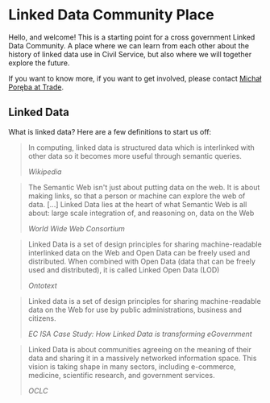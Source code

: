 # Linked Data Community Place

Hello, and welcome! This is a starting point for a cross government Linked Data Community. 
A place where we can learn from each other about the history of linked data use in Civil Service,
but also where we will together explore the future. 

If you want to know more, if you want to get involved, please contact [Michał Poręba at Trade](mailto://michal.poreba@trade.gov.uk).

## Linked Data

What is linked data? Here are a few definitions to start us off: 

> In computing, linked data is structured data which is interlinked with other data so it becomes more useful through semantic queries.
>
> <cite>Wikipedia</cite>

> The Semantic Web isn't just about putting data on the web. 
> It is about making links, so that a person or machine can 
> explore the web of data. [...] 
> Linked Data lies at the heart of what Semantic Web is all about: 
> large scale integration of, and reasoning on, data on the Web
> 
> <cite>World Wide Web Consortium</cite>

> Linked Data is a set of design principles for sharing machine-readable interlinked data 
> on the Web and Open Data can be freely used and distributed. 
> When combined with Open Data (data that can be freely used and distributed), it is called Linked Open Data (LOD)
>
> <cite>Ontotext</cite>

> Linked data is a set of design principles for sharing machine-readable
> data on the Web for use by public administrations, business and citizens.
> 
> <cite>EC ISA Case Study: How Linked Data is transforming eGovernment</cite>

> Linked Data is about communities agreeing on the meaning of their data 
> and sharing it in a massively networked information space. This vision is taking shape in many sectors, 
> including e-commerce, medicine, scientific research, and government services.
> 
> <cite>OCLC</cite>

